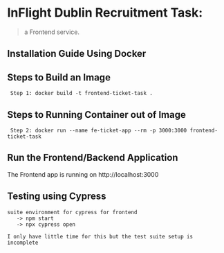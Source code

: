 
# InFlight Dublin Recruitment Task: 

> a Frontend service.


## Installation Guide Using Docker

## Steps to Build an Image
```
 Step 1: docker build -t frontend-ticket-task .
```


## Steps to Running Container out of Image
```
 Step 2: docker run --name fe-ticket-app --rm -p 3000:3000 frontend-ticket-task
```

## Run the Frontend/Backend Application
 The Frontend app is running on http://localhost:3000

## Testing using Cypress
```
suite environment for cypress for frontend
   -> npm start
   -> npx cypress open

I only have little time for this but the test suite setup is incomplete
```

